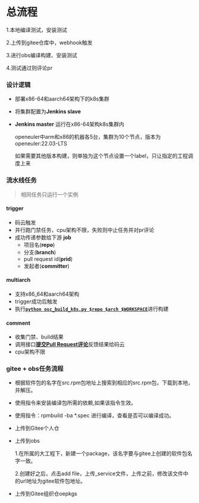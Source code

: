 
# 总流程
1.本地编译测试，安装测试

2.上传到gitee仓库中，webhook触发

3.进行obs编译构建、安装测试

4.测试通过则评论pr



### 设计逻辑

- 部署x86-64和aarch64架构下的k8s集群
- 将集群配置为**Jenkins slave**
- **Jenkins master** 运行在x86-64架构k8s集群内

    openeuler中arm和x86的机器各5台，集群为10个节点，版本为openeuler:22.03-LTS
    
    如果需要其他版本构建，则单独为这个节点设置一个label，只让指定的工程调度上来

### 流水线任务

> 相同任务只运行一个实例

#### trigger

- 码云触发
- 并行跑门禁任务，cpu架构不限，失败则中止任务并对pr评论
- 成功传递参数给下游 **job**
  - 项目名(**repo**)
  - 分支(**branch**)
  - pull request id(**prid**)
  - 发起者(**committer**)

#### multiarch

- 支持x86_64和aarch64架构
- trigger成功后触发
- 执行[**`python osc_build_k8s.py $repo $arch $WORKSPACE`**](https://gitee.com/src-openeuler/ci_check/blob/k8s/private_build/build/osc_build_k8s.py)进行构建

#### comment

- 收集门禁、build结果
- 调用接口[**提交Pull Request评论**](https://gitee.com/wuyu15255872976/gitee-python-client/blob/master/docs/PullRequestsApi.md#post_v5_repos_owner_repo_pulls)反馈结果给码云
- cpu架构不限

### gitee + obs任务流程
- 根据软件包的名字在src.rpm包地址上搜索到相应的src.rpm包，下载到本地，并解压。
- 使用指令来安装编译包所需的依赖,如果该指令生效。
- 使用指令：rpmbuild -ba *.spec 进行编译，查看是否可以编译成功。
- 上传到Gitee个人仓
- 上传到obs

    1.在所属的大工程下，新建一个package，该名字要与gitee上创建的软件包名字一致。

    2.创建好之后，点击add file，上传_service文件，上传之前，修改该文件中的url地址为gitee软件包地址。
- 上传到Gitee组织仓oepkgs
